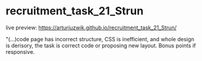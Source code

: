 # recruitment_task_21_Strun
live preview: https://arturjuzwik.github.io/recruitment_task_21_Strun/

"(...)code page has incorrect structure, CSS is inefficient, and whole design is derisory, the task is correct code or proposing new layout. Bonus points if responsive.
